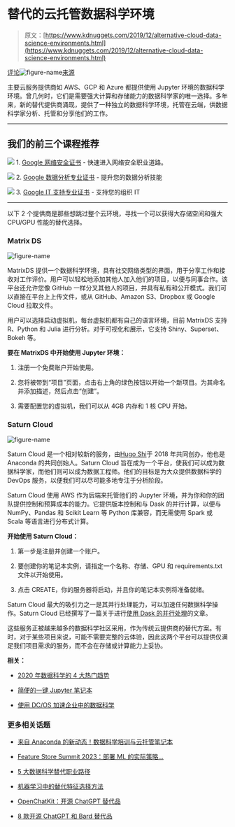 # 替代的云托管数据科学环境

> 原文：[https://www.kdnuggets.com/2019/12/alternative-cloud-data-science-environments.html](https://www.kdnuggets.com/2019/12/alternative-cloud-data-science-environments.html)

[评论](#comments)![figure-name](../Images/ea55d2e5e2142acc01848eba613ed120.png)[来源](https://towardsdatascience.com/how-to-run-jupyter-notebooks-in-the-cloud-6ba14ca164da)

主要云服务提供商如 AWS、GCP 和 Azure 都提供使用 Jupyter 环境的数据科学环境。曾几何时，它们是需要强大计算和存储能力的数据科学家的唯一选择。多年来，新的替代提供商涌现，提供了一种独立的数据科学环境，托管在云端，供数据科学家分析、托管和分享他们的工作。

* * *

## 我们的前三个课程推荐

![](../Images/0244c01ba9267c002ef39d4907e0b8fb.png) 1\. [Google 网络安全证书](https://www.kdnuggets.com/google-cybersecurity) - 快速进入网络安全职业道路。

![](../Images/e225c49c3c91745821c8c0368bf04711.png) 2\. [Google 数据分析专业证书](https://www.kdnuggets.com/google-data-analytics) - 提升您的数据分析技能

![](../Images/0244c01ba9267c002ef39d4907e0b8fb.png) 3\. [Google IT 支持专业证书](https://www.kdnuggets.com/google-itsupport) - 支持您的组织 IT

* * *

以下 2 个提供商是那些想跳过整个云环境，寻找一个可以获得大存储空间和强大 CPU/GPU 性能的替代选择。

### Matrix DS

![figure-name](../Images/d50fc763179b855c59d43b58df75ee12.png)

MatrixDS 提供一个数据科学环境，具有社交网络类型的界面，用于分享工作和接收对工作评价。用户可以轻松地添加其他人加入他们的项目，以便与同事合作。该平台还允许您像 GitHub 一样分叉其他人的项目，并具有私有和公开模式。我们可以直接在平台上上传文件，或从 GitHub、Amazon S3、Dropbox 或 Google Cloud 拉取文件。

用户可以选择启动虚拟机，每台虚拟机都有自己的语言环境，目前 MatrixDS 支持 R、Python 和 Julia 进行分析。对于可视化和展示，它支持 Shiny、Superset、Bokeh 等。

**要在 MatrixDS 中开始使用 Jupyter 环境：**

1.  注册一个免费账户开始使用。

1.  您将被带到“项目”页面，点击右上角的绿色按钮以开始一个新项目。为其命名并添加描述，然后点击“创建”。

1.  需要配置您的虚拟机，我们可以从 4GB 内存和 1 核 CPU 开始。

### Saturn Cloud

![figure-name](../Images/08407822c87cd84354a11e82a6be0df4.png)

Saturn Cloud 是一个相对较新的服务，由[Hugo Shi](https://www.linkedin.com/in/hugo-shi/)于 2018 年共同创办，他也是 Anaconda 的共同创始人。Saturn Cloud 旨在成为一个平台，使我们可以成为数据科学家，而他们则可以成为数据工程师。他们的目标是为大众提供数据科学的 DevOps 服务，以便我们可以尽可能多地专注于分析阶段。

Saturn Cloud 使用 AWS 作为后端来托管他们的 Jupyter 环境，并为你和你的团队提供控制和预算成本的能力。它提供版本控制和与 Dask 的并行计算，以便与 NumPy、Pandas 和 Scikit Learn 等 Python 库兼容，而无需使用 Spark 或 Scala 等语言进行分布式计算。

**开始使用 Saturn Cloud：**

1.  第一步是注册并创建一个账户。

1.  要创建你的笔记本实例，请指定一个名称、存储、GPU 和 requirements.txt 文件以开始使用。

1.  点击 CREATE，你的服务器将启动，并且你的笔记本实例将准备就绪。

Saturn Cloud 最大的吸引力之一是其并行处理能力，可以加速任何数据科学操作。Saturn Cloud 已经撰写了一篇关于进行[使用 Dask 的并行处理](https://www.saturncloud.io/s/practical-guide-to-dask/)的文章。

这些服务正被越来越多的数据科学社区采用，作为传统云提供商的替代方案。有时，对于某些项目来说，可能不需要完整的云体验，因此这两个平台可以提供仅满足我们项目需求的服务，而不会在存储或计算能力上妥协。

**相关：**

+   [2020 年数据科学的 4 大热门趋势](/2019/12/4-hottest-trends-data-science-2020.html)

+   [简便的一键 Jupyter 笔记本](/2019/07/easy-one-click-jupyter-notebooks.html)

+   [使用 DC/OS 加速企业中的数据科学](/2019/10/dc-os-accelerate-data-science-enterprise.html)

### 更多相关话题

+   [来自 Anaconda 的新动态！数据科学培训与云托管笔记本](https://www.kdnuggets.com/2022/11/anaconda-new-anaconda-data-science-training-cloud-hosted-notebooks.html)

+   [Feature Store Summit 2023：部署 ML 的实际策略…](https://www.kdnuggets.com/2023/09/hopsworks-feature-store-summit-2023-practical-strategies-deploying-ml-models-production-environments)

+   [5 大数据科学替代职业路径](https://www.kdnuggets.com/5-top-data-science-alternative-career-paths)

+   [机器学习中的替代特征选择方法](https://www.kdnuggets.com/2021/12/alternative-feature-selection-methods-machine-learning.html)

+   [OpenChatKit：开源 ChatGPT 替代品](https://www.kdnuggets.com/2023/03/openchatkit-opensource-chatgpt-alternative.html)

+   [8 款开源 ChatGPT 和 Bard 替代品](https://www.kdnuggets.com/2023/04/8-opensource-alternative-chatgpt-bard.html)
